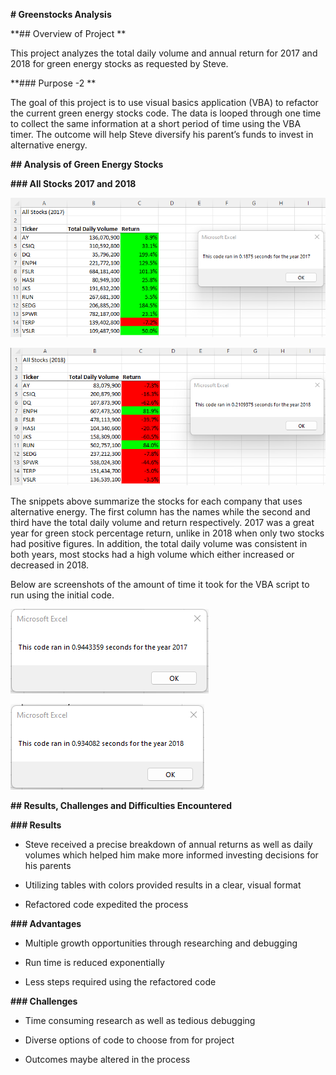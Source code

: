 **# Greenstocks Analysis**

**## Overview of Project **

This project analyzes the total daily volume and annual return for 2017 and 2018 for green energy stocks as requested by Steve. 

**### Purpose -2 **

The goal of this project is to use visual basics application (VBA) to refactor the current green energy stocks code. The data is looped through one time to collect the same information at a short period of time using the VBA timer. The outcome will help Steve diversify his parent’s funds to invest in alternative energy. 

**## Analysis of Green Energy Stocks**

**### All Stocks 2017 and 2018** 

![All Stocks Analysis Table and Timer 2017](VBA_Challenge_2017.png)

![All Stocks Analysis Table and Timer 2018](VBA_Challenge_2018.png)

The snippets above summarize the stocks for each company that uses alternative energy. The first column has the names while the second and third have the total daily volume and return respectively. 
2017 was a great year for green stock percentage return, unlike in 2018 when only two stocks had positive figures. In addition, the total daily volume was consistent in both years, most stocks had a high volume which either increased or decreased in 2018.

Below are screenshots of the amount of time it took for the VBA script to run using the initial code.

![Initial All Stocks Analysis Timer 2017](Initial_VBA_Challenge_2017.png)

![Initial All Stocks Analysis Timer 2018](Initial_VBA_Challenge_2018.png)

**## Results, Challenges and Difficulties Encountered**

**### Results**

- Steve received a precise breakdown of annual returns as well as daily volumes which helped him make more informed investing decisions for his parents

- Utilizing tables with colors provided results in a clear, visual format

- Refactored code expedited the process

**### Advantages**

- Multiple growth opportunities through researching and debugging

- Run time is reduced exponentially

- Less steps required using the refactored code 

**### Challenges**

- Time consuming research as well as tedious debugging

- Diverse options of code to choose from for project
 
- Outcomes maybe altered in the process

